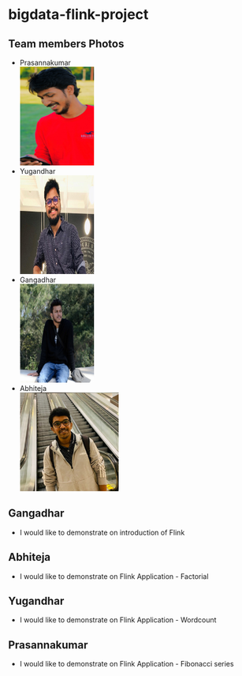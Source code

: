 # bigdata-flink-project

## Team members Photos
- Prasannakumar<br>
<img src="120973429_3435290799898682_444559416223621538_o.jpg" width="150" height="200" /><br>
- Yugandhar<br>
<img src="profile_yugandhar.jpeg" width="150" height="200" /><br>
- Gangadhar<br>
<img src="Gangadhar.png" width="150" height="200" /><br>
- Abhiteja<br>
<img src="Me.jpg" widt="150" height="200" /><br>

## Gangadhar
- I would like to demonstrate on introduction of Flink <br>

## Abhiteja
- I would like to demonstrate on Flink Application - Factorial <br>

## Yugandhar
- I would like to demonstrate on Flink Application - Wordcount <br>

## Prasannakumar
- I would like to demonstrate on Flink Application - Fibonacci series


